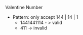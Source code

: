 Valentine Number
- Pattern: only accept 144 | 14 | 1
  - 1441441114 - > valid
  - 411 -> invalid 
  
